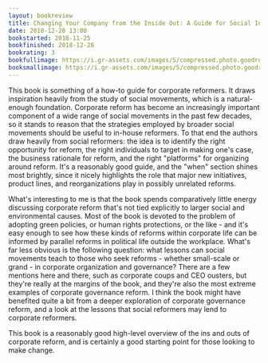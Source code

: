 ```yaml
---
layout: bookreview
title: Changing Your Company from the Inside Out: A Guide for Social Intrapreneurs
date: 2018-12-28 13:00
bookstarted: 2018-11-25
bookfinished: 2018-12-28
bookrating: 3
bookfullimage: https://i.gr-assets.com/images/S/compressed.photo.goodreads.com/books/1408469813l/22750284._SX98_.jpg
booksmallimage: https://i.gr-assets.com/images/S/compressed.photo.goodreads.com/books/1408469813l/22750284._SY75_.jpg
---
```


This book is something of a how-to guide for corporate reformers. It draws inspiration heavily from the study of social movements, which is a natural-enough foundation. Corporate reform has become an increasingly important component of a wide range of social movements in the past few decades, so it stands to reason that the strategies employed by broader social movements should be useful to in-house reformers. To that end the authors draw heavily from social reformers: the idea is to identify the right opportunity for reform, the right individuals to target in making one's case, the business rationale for reform, and the right "platforms" for organizing around reform. It's a reasonably good guide, and the "when" section shines most brightly, since it nicely highlights the role that major new initiatives, product lines, and reorganizations play in possibly unrelated reforms.



What's interesting to me is that the book spends comparatively little energy discussing corporate reform that's not tied explicitly to larger social and environmental causes. Most of the book is devoted to the problem of adopting green policies, or human rights protections, or the like - and it's easy enough to see how these kinds of reforms within corporate life can be informed by parallel reforms in political life outside the workplace. What's far less obvious is the following question: what lessons can social movements teach to those who seek reforms - whether small-scale or grand - in corporate organization and governance? There are a few mentions here and there, such as corporate coups and CEO ousters, but they're really at the margins of the book, and they're also the most extreme examples of corporate governance reform. I think the book might have benefited quite a bit from a deeper exploration of corporate governance reform, and a look at the lessons that social reformers may lend to corporate reformers.



This book is a reasonably good high-level overview of the ins and outs of corporate reform, and is certainly a good starting point for those looking to make change.